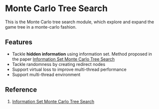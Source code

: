 # Monte Carlo Tree Search

This is the Monte Carlo tree search module, which explore and expand the game tree in a monte-carlo fashion.

## Features
* Tackle **hidden information** using information set. Method proposed in the paper [Information Set Monte Carlo Tree Search](http://eprints.whiterose.ac.uk/75048/1/CowlingPowleyWhitehouse2012.pdf)
* Tackle randomness by creating redirect nodes
* Support virtual loss to improve multi-thread performance
* Support multi-thread environment

## Reference
1. [Information Set Monte Carlo Tree Search](http://eprints.whiterose.ac.uk/75048/1/CowlingPowleyWhitehouse2012.pdf)

